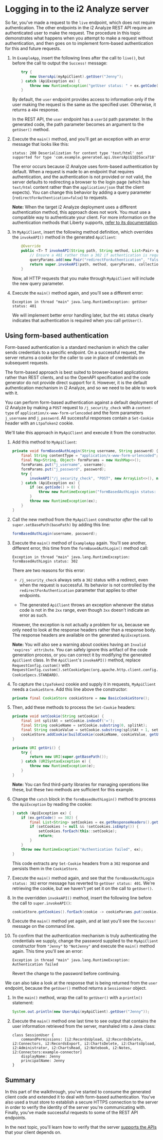 # Logging in to the i2 Analyze server

So far, you've made a request to the `live` endpoint, which does not require authentication.
The other endpoints in the i2 Analyze REST API require an authenticated user to make the request.
The procedure in this topic demonstrates what happens when you attempt to make a request without authentication, and then goes on to implement form-based authentication for this and future requests.

1. In `ExampleApp`, insert the following lines after the call to `live()`, but before the call to output the `Success!` message:

   ```java
       try {
           new UsersApi(myApiClient).getUser("Jenny");
       } catch (ApiException ex) {
           throw new RuntimeException("getUser status: " + ex.getCode() + " " + ex.getMessage());
       }
   ```

   By default, the `user` endpoint provides access to information only if the user making the request is the same as the specified user.
   Otherwise, it returns a `404` response.

   In the REST API, the `user` endpoint has a `userId` path parameter.
   In the generated code, the path parameter becomes an argument to the `getUser()` method.

1. Execute the `main()` method, and you'll get an exception with an error message that looks like this:

   ```
   status: 200 Deserialization for content type 'text/html' not supported for type 'com.example.generated.api.UsersApi$1@25aca718'
   ```

   The error occurs because i2 Analyze uses form-based authentication by default.
   When a request is made to an endpoint that requires authentication, and the authentication is not provided or not valid, the server defaults to redirecting a browser to the login page (which has `text/html` content rather than the `application/json` that the client expects).
   You can change this behavior by adding a query parameter (`redirectForAuthentication=false`) to requests.

   **Note:** When the target i2 Analyze deployment uses a different authentication method, this approach does not work.
   You must use a compatible way to authenticate your client.
   For more information on the authentication methods that Liberty supports, [refer to its documentation](https://www.ibm.com/docs/en/was-liberty/base?topic=security-authentication).

1. In `MyApiClient`, insert the following method definition, which overrides the `invokeAPI()` method in the generated `ApiClient`:

   ```java
       @Override
       public <T> T invokeAPI(String path, String method, List<Pair> queryParams, List<Pair> collectionQueryParams, Object body, Map<String, String> headerParams, Map<String, String> cookieParams, Map<String, Object> formParams, String accept, String contentType, String[] authNames, TypeReference<T> returnType) throws ApiException {
           // Ensure a 401 rather than a 302 if authentication is required
           queryParams.add(new Pair("redirectForAuthentication", "false"));
           return super.invokeAPI(path, method, queryParams, collectionQueryParams, body, headerParams, cookieParams, formParams, accept, contentType, authNames, returnType);
       }
   ```

   Now, all HTTP requests that you make through `MyApiClient` will include the new query parameter.

1. Execute the `main()` method again, and you'll see a different error:

   ```
   Exception in thread "main" java.lang.RuntimeException: getUser status: 401 
   ```


   We will implement better error handling later, but the `401` status clearly indicates that authentication is required when you call `getUser()`.

## Using form-based authentication

Form-based authentication is a standard mechanism in which the caller sends credentials to a specific endpoint.
On a successful request, the server returns a cookie for the caller to use in place of credentials on subsequent requests.

The form-based approach is best suited to browser-based applications rather than REST clients, and so the OpenAPI specification and the code generator do not provide direct support for it.
However, it is the default authentication mechanism in i2 Analyze, and so we need to be able to work with it.

You can perform form-based authentication against a default deployment of i2 Analyze by making a `POST` request to `/j_security_check` with a
`content-type` of `application/x-www-form-urlencoded` and the form parameters `j_username` and `j_password`.
All successful responses contain a `Set-Cookie` header with an `LtpaToken2` cookie.

We'll take this approach in `MyApiClient` and execute it from the constructor.

1. Add this method to `MyApiClient`:

   ```java
   private void formBasedAuthLogin(String username, String password) {
       final String contentType = "application/x-www-form-urlencoded";
       final Map<String, Object> formParams = new HashMap<>();
       formParams.put("j_username", username);
       formParams.put("j_password", password);
       try {
           invokeAPI("/j_security_check", "POST", new ArrayList<>(), new ArrayList<>(), null, new HashMap<>(), new HashMap<>(), formParams, null, contentType, new String[0], null);
       } catch (ApiException ex) {
           if (ex.getCode() > 0) {
               throw new RuntimeException("formBasedAuthLogin status: " + ex.getCode() + " " + ex.getMessage(), ex);
           }
           throw new RuntimeException(ex);
       }
   }
   ```

1. Call the new method from the `MyApiClient` constructor _after_ the call to `super.setBasePath(basePath)` by adding this line:

   ```java
   formBasedAuthLogin(username, password);
   ```

1. Execute the `main()` method of `ExampleApp` again.
   You'll see another, different error, this time from the `formBasedAuthLogin()` method call:

   ```
   Exception in thread "main" java.lang.RuntimeException: formBasedAuthLogin status: 302 
   ```
   
   There are two reasons for this error:

   - `/j_security_check` always sets a `302` status with a redirect, even when the request is successful.
     Its behavior is not controlled by the `redirectForAuthentication` parameter that applies to other endpoints.

   - The generated `ApiClient` throws an exception whenever the status code is not in the `2xx` range, even though `3xx` doesn't indicate an error as such.

   However, the exception is not actually a problem for us, because we only need to look at the response headers rather than a response body.
   The response headers are available on the generated `ApiException`s.

   **Note:** You will also see a warning about cookies having an `Invalid 'expires' attribute`.
   You can safely ignore this artifact of the code generation process, or you can correct it by modifying the generated `ApiClient` class.
   In the `ApiClient`'s `invokeAPI()` method, replace `RequestConfig.custom()` with `RequestConfig.custom().setCookieSpec(org.apache.http.client.config.CookieSpecs.STANDARD)`.

1. To capture the `LtpaToken2` cookie and supply it in requests, `MyApiClient` needs a `CookieStore`.
   Add this line above the constructor:

   ```java
   private final CookieStore cookieStore = new BasicCookieStore();
   ```

1. Then, add these methods to process the `Set-Cookie` headers:

   ```java
   private void setCookie(String setCookie) {
       final int splitAt = setCookie.indexOf('=');
       final String cookieName = setCookie.substring(0, splitAt);
       final String cookieValue = setCookie.substring(splitAt + 1, setCookie.indexOf(";"));
       cookieStore.addCookie(buildCookie(cookieName, cookieValue, getUri()));
   }

   private URI getUri() {
       try {
           return new URI(super.getBasePath());
       } catch (URISyntaxException e) {
           throw new RuntimeException(e);
       }
   }
   ```

   **Note:** You can find third-party libraries for managing operations like these, but these two methods are sufficient for this example.

1. Change the `catch` block in the `formBasedAuthLogin()` method to process the `ApiException` by reading the cookie:

   ```java
   } catch (ApiException ex) {
       if (ex.getCode() == 302) {
           final List<String> setCookies = ex.getResponseHeaders().get("Set-Cookie");
           if (setCookies != null && !setCookies.isEmpty()) {
               setCookies.forEach(this::setCookie);
               return;
           }
       }
       throw new RuntimeException("Authentication failed", ex);
   }
   ```

   This code extracts any `Set-Cookie` headers from a `302` response and persists them in the `CookieStore`.

1. Execute the `main()` method again, and see that the `formBasedAuthLogin status: 302` error message has reverted to `getUser status: 401`.
   We're retrieving the cookie, but we haven't yet set it on the call to `getUser()`.

1. In the overridden `invokeAPI()` method, insert the following line before the call to `super.invokeAPI()`:

   ```java
   cookieStore.getCookies().forEach(cookie -> cookieParams.put(cookie.getName(), cookie.getValue()));
   ```

1. Execute the `main()` method yet again, and at last you'll see the `Success!` message on the command line.

1. To confirm that the authentication mechanism is truly authenticating the credentials we supply, change the password supplied to the `MyApiClient` constructor from `"Jenny"` to `"NotJenny"` and execute the `main()` method again.
   This time you'll see an error:

   ```
   Exception in thread "main" java.lang.RuntimeException: Authentication failed
   ```

   Revert the change to the password before continuing.

We can also take a look at the response that is being returned from the `user` endpoint, because the `getUser()` method returns a `SessionUser` object.

1. In the `main()` method, wrap the call to `getUser()` with a `println()` statement:

   ```java
   System.out.println(new UsersApi(myApiClient).getUser("Jenny"));
   ```

1. Execute the `main()` method one last time to see output that contains the user information retrieved from the server, marshaled into a Java class:

   ```
   class SessionUser {
       commandPermissions: [i2:RecordsUpload, i2:RecordsDelete, i2:Connectors, i2:RecordsExport, i2:ChartsDelete, i2:ChartsUpload, i2:Administrator, i2:ChartsRead, i2:Notebook, i2:Notes, i2:Connectors:example-connector]
       displayName: Jenny
       principalName: Jenny
   }
   ```

## Summary

In this part of the walkthrough, you've started to consume the generated client code and extended it to deal with form-based authentication.
You've also used a trust store to establish a secure HTTPS connection to the server in order to verify the identity of the server you're communicating with.
Finally, you've made successful requests to some of the REST API endpoints.

In the next topic, you'll learn how to verify that the server [supports the APIs](version-negotiation.md) that your client depends on.
